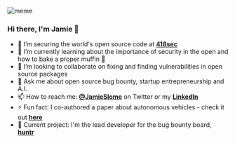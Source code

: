 ![meme](https://media.giphy.com/media/l3q2zbskZp2j8wniE/giphy.gif)

### Hi there, I'm Jamie 👋

- 🔭 I’m securing the world's open source code at **[418sec](https://418sec.com)**
- 🌱 I’m currently learning about the importance of security in the open and how to bake a proper muffin 🧁
- 👯 I’m looking to collaborate on fixing and finding vulnerabilities in open source packages
- 💬 Ask me about open source bug bounty, startup entrepreneurship and A.I.
- 📫 How to reach me: **[@JamieSlome](https://twitter.com/JamieSlome)** on Twitter or my **[LinkedIn](https://www.linkedin.com/in/jamie-izak-slome/)**
- ⚡ Fun fact: I co-authored a paper about autonomous vehicles - check it out **[here](https://ieeexplore.ieee.org/document/8801987)**
- 🐞 Current project: I'm the lead developer for the bug bounty board, **[huntr](https://huntr.dev)**

